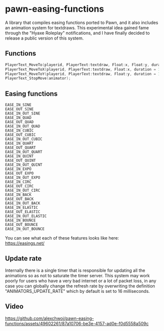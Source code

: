 
# pawn-easing-functions
A library that compiles easing functions ported to Pawn, and it also includes an animation system for textdraws. This experimental idea gained fame through the "Hyaxe Roleplay" notifications, and I have finally decided to release a public version of this system.

## Functions
```c
PlayerText_MoveTo(playerid, PlayerText:textdraw, Float:x, Float:y, duration = 1000, ease);
PlayerText_MoveToX(playerid, PlayerText:textdraw, Float:x, duration = 1000, ease);
PlayerText_MoveToY(playerid, PlayerText:textdraw, Float:y, duration = 1000, ease);
PlayerText_StopMove(animator);
```

## Easing functions
```
EASE_IN_SINE
EASE_OUT_SINE
EASE_IN_OUT_SINE
EASE_IN_QUAD
EASE_OUT_QUAD
EASE_IN_OUT_QUAD
EASE_IN_CUBIC
EASE_OUT_CUBIC
EASE_IN_OUT_CUBIC
EASE_IN_QUART
EASE_OUT_QUART
EASE_IN_OUT_QUART
EASE_IN_QUINT
EASE_OUT_QUINT
EASE_IN_OUT_QUINT
EASE_IN_EXPO
EASE_OUT_EXPO
EASE_IN_OUT_EXPO
EASE_IN_CIRC
EASE_OUT_CIRC
EASE_IN_OUT_CIRC
EASE_IN_BACK
EASE_OUT_BACK
EASE_IN_OUT_BACK
EASE_IN_ELASTIC
EASE_OUT_ELASTIC
EASE_IN_OUT_ELASTIC
EASE_IN_BOUNCE
EASE_OUT_BOUNCE
EASE_IN_OUT_BOUNCE
```
You can see what each of these features looks like here: https://easings.net/

## Update rate
Internally there is a single timer that is responsible for updating all the animations so as not to saturate the timer server. This system may work poorly for users who have a very bad internet or a lot of packet loss, in any case you can globally change the refresh rate by overwriting the definition "ANIMATORS_UPDATE_RATE" which by default is set to 16 milliseconds.

## Video
https://github.com/alexchwoj/pawn-easing-functions/assets/49602261/87a10706-be3e-4157-ad0e-f0d5558a509c

